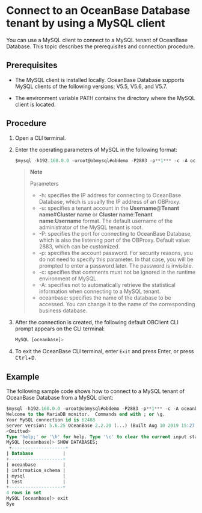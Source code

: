 # Connect to an OceanBase Database tenant by using a MySQL client

You can use a MySQL client to connect to a MySQL tenant of OceanBase Database. This topic describes the prerequisites and connection procedure.

## Prerequisites

* The MySQL client is installed locally. OceanBase Database supports MySQL clients of the following versions: V5.5, V5.6, and V5.7.

* The environment variable PATH contains the directory where the MySQL client is located.

## Procedure

1. Open a CLI terminal.

2. Enter the operating parameters of MySQL in the following format:

   ```sql
   $mysql -h192.168.0.0 -uroot@obmysql#obdemo -P2883 -p**1*** -c -A oceanbase
   ```

   > **Note**
   >
   > Parameters
   >
   ><ul>
   > <li>-h: specifies the IP address for connecting to OceanBase Database, which is usually the IP address of an OBProxy. </li>
   > <li>-u: specifies a tenant account in the <b>Username</b>@<b>Tenant name</b>#<b>Cluster name</b> or <b>Cluster name</b>:<b>Tenant name</b>:<b>Username</b> format. The default username of the administrator of the MySQL tenant is root. </li>
   > <li>-P: specifies the port for connecting to OceanBase Database, which is also the listening port of the OBProxy. Default value: 2883, which can be customized. </li>
   > <li>-p: specifies the account password. For security reasons, you do not need to specify this parameter. In that case, you will be prompted to enter a password later. The password is invisible. </li>
   > <li>-c: specifies that comments must not be ignored in the runtime environment of MySQL. </li>
   > <li>-A: specifies not to automatically retrieve the statistical information when connecting to a MySQL tenant. </li>
   > <li>oceanbase: specifies the name of the database to be accessed. You can change it to the name of the corresponding business database. </li>
   > </ul>

3. After the connection is created, the following default OBClient CLI prompt appears on the CLI terminal:

   ```sql
   MySQL [oceanbase]>
   ```

4. To exit the OceanBase CLI terminal, enter `Exit` and press Enter, or press <kbd>Ctrl</kbd>+<kbd>D</kbd>.

## Example

The following sample code shows how to connect to a MySQL tenant of OceanBase Database from a MySQL client:

```sql
$mysql -h192.168.0.0 -uroot@obmysql#obdemo -P2883 -p**1*** -c -A oceanbase
Welcome to the MariaDB monitor.  Commands end with ; or \g.
Your MySQL connection id is 62488
Server version: 5.6.25 OceanBase 2.2.20 (...) (Built Aug 10 2019 15:27:33)
<Omitted>
Type 'help;' or '\h' for help. Type '\c' to clear the current input statement.
MySQL [oceanbase]> SHOW DATABASES;
 +--------------------+
| Database           |
+--------------------+
| oceanbase          |
| information_schema |
| mysql              |
| test               |
+--------------------+
4 rows in set
MySQL [oceanbase]> exit
Bye
```
